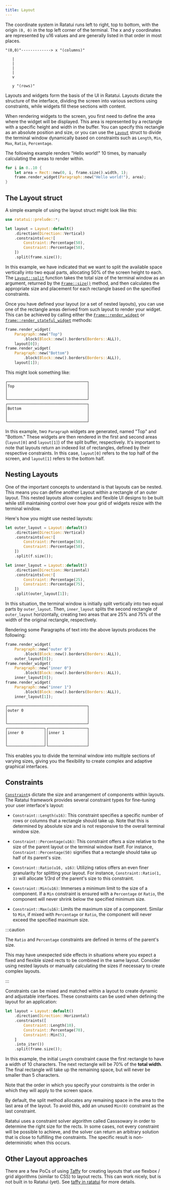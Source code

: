 ```yaml
---
title: Layout
---
```


The coordinate system in Ratatui runs left to right, top to bottom, with the origin `(0, 0)` in the
top left corner of the terminal. The x and y coordinates are represented by u16 values and are
generally listed in that order in most places.

```
"(0,0)"-------------> x "(columns)"

   |
   |
   |
   |
   v

   y "(rows)"
```

Layouts and widgets form the basis of the UI in Ratatui. Layouts dictate the structure of the
interface, dividing the screen into various sections using constraints, while widgets fill these
sections with content.

When rendering widgets to the screen, you first need to define the area where the widget will be
displayed. This area is represented by a rectangle with a specific height and width in the buffer.
You can specify this rectangle as an absolute position and size, or you can use the [`Layout`]
struct to divide the terminal window dynamically based on constraints such as `Length`, `Min`,
`Max`, `Ratio`, `Percentage`.

The following example renders "Hello world!" 10 times, by manually calculating the areas to render
within.

```rust
for i in 0..10 {
    let area = Rect::new(0, i, frame.size().width, 1);
    frame.render_widget(Paragraph::new("Hello world!"), area);
}
```

## The Layout struct

A simple example of using the layout struct might look like this:

```rust
use ratatui::prelude::*;

let layout = Layout::default()
    .direction(Direction::Vertical)
    .constraints(vec![
        Constraint::Percentage(50),
        Constraint::Percentage(50),
    ])
    .split(frame.size());
```

In this example, we have indicated that we want to split the available space vertically into two
equal parts, allocating 50% of the screen height to each. The [`Layout::split`] function takes the
total size of the terminal window as an argument, returned by the [`Frame::size()`] method, and then
calculates the appropriate size and placement for each rectangle based on the specified constraints.

Once you have defined your layout (or a set of nested layouts), you can use one of the rectangle
areas derived from such layout to render your widget. This can be achieved by calling either the
[`Frame::render_widget`] or [`frame::render_stateful_widget`] methods:

```rust
frame.render_widget(
    Paragraph::new("Top")
        .block(Block::new().borders(Borders::ALL)),
    layout[0]);
frame.render_widget(
    Paragraph::new("Bottom")
        .block(Block::new().borders(Borders::ALL)),
    layout[1]);
```

This might look something like:

```
┌───────────────────────────────────┐
│Top                                │
│                                   │
│                                   │
└───────────────────────────────────┘
┌───────────────────────────────────┐
│Bottom                             │
│                                   │
│                                   │
└───────────────────────────────────┘
```

In this example, two `Paragraph` widgets are generated, named "Top" and "Bottom." These widgets are
then rendered in the first and second areas (`layout[0]` and `layout[1]`) of the split buffer,
respectively. It's important to note that layouts return an indexed list of rectangles, defined by
their respective constraints. In this case, `layout[0]` refers to the top half of the screen, and
`layout[1]` refers to the bottom half.

## Nesting Layouts

One of the important concepts to understand is that layouts can be nested. This means you can define
another Layout within a rectangle of an outer layout. This nested layouts allow complex and flexible
UI designs to be built while still maintaining control over how your grid of widgets resize with the
terminal window.

Here's how you might use nested layouts:

```rust
let outer_layout = Layout::default()
    .direction(Direction::Vertical)
    .constraints(vec![
        Constraint::Percentage(50),
        Constraint::Percentage(50),
    ])
    .split(f.size());

let inner_layout = Layout::default()
    .direction(Direction::Horizontal)
    .constraints(vec![
        Constraint::Percentage(25),
        Constraint::Percentage(75),
    ])
    .split(outer_layout[1]);
```

In this situation, the terminal window is initially split vertically into two equal parts by
`outer_layout`. Then, `inner_layout` splits the second rectangle of `outer_layout` horizontally,
creating two areas that are 25% and 75% of the width of the original rectangle, respectively.

Rendering some Paragraphs of text into the above layouts produces the following:

```rust
frame.render_widget(
    Paragraph::new("outer 0")
        .block(Block::new().borders(Borders::ALL)),
    outer_layout[0]);
frame.render_widget(
    Paragraph::new("inner 0")
        .block(Block::new().borders(Borders::ALL)),
    inner_layout[0]);
frame.render_widget(
    Paragraph::new("inner 1")
        .block(Block::new().borders(Borders::ALL)),
    inner_layout[1]);
```

```
┌───────────────────────────────────┐
│outer 0                            │
│                                   │
│                                   │
└───────────────────────────────────┘
┌────────────────┐┌─────────────────┐
│inner 0         ││inner 1          │
│                ││                 │
│                ││                 │
└────────────────┘└─────────────────┘
```

This enables you to divide the terminal window into multiple sections of varying sizes, giving you
the flexibility to create complex and adaptive graphical interfaces.

## Constraints

[`Constraint`]s dictate the size and arrangement of components within layouts. The Ratatui framework
provides several constraint types for fine-tuning your user interface's layout:

- `Constraint::Length(u16)`: This constraint specifies a specific number of rows or columns that a
  rectangle should take up. Note that this is determined by absolute size and is not responsive to
  the overall terminal window size.

- `Constraint::Percentage(u16)`: This constraint offers a size relative to the size of the parent
  layout or the terminal window itself. For instance, `Constraint::Percentage(50)` signifies that a
  rectangle should take up half of its parent's size.

- `Constraint::Ratio(u16, u16)`: Utilizing ratios offers an even finer granularity for splitting
  your layout. For instance, `Constraint::Ratio(1, 3)` will allocate 1/3rd of the parent's size to
  this constraint.

- `Constraint::Min(u16)`: Immerses a minimum limit to the size of a component. If a `Min` constraint
  is ensured with a `Percentage` or `Ratio`, the component will never shrink below the specified
  minimum size.

- `Constraint::Max(u16)`: Limits the maximum size of a component. Similar to `Min`, if mixed with
  `Percentage` or `Ratio`, the component will never exceed the specified maximum size.

:::caution

The `Ratio` and `Percentage` constraints are defined in terms of the parent's size.

This may have unexpected side effects in situations where you expect a fixed and flexible sized
rects to be combined in the same layout. Consider using nested layouts or manually calculating the
sizes if necessary to create complex layouts.

:::

Constraints can be mixed and matched within a layout to create dynamic and adjustable interfaces.
These constraints can be used when defining the layout for an application:

```rust
let layout = Layout::default()
    .direction(Direction::Horizontal)
    .constraints([
        Constraint::Length(10),
        Constraint::Percentage(70),
        Constraint::Min(5),
    ]
    .into_iter())
    .split(frame.size());
```

In this example, the initial `Length` constraint cause the first rectangle to have a width of 10
characters. The next rectangle will be 70% of the **total width**. The final rectangle will take up
the remaining space, but will never be smaller than 5 characters.

Note that the order in which you specify your constraints is the order in which they will apply to
the screen space.

By default, the split method allocates any remaining space in the area to the last area of the
layout. To avoid this, add an unused `Min(0)` constraint as the last constraint.

Ratatui uses a constraint solver algorithm called Casssowary in order to determine the right size
for the rects. In some cases, not every constraint will be possible to achieve, and the solver can
return an arbitrary solution that is close to fulfilling the constraints. The specific result is
non-deterministic when this occurs.

## Other Layout approaches

There are a few PoCs of using [Taffy](https://crates.io/crates/taffy) for creating layouts that use
flexbox / grid algorithms (similar to CSS) to layout rects. This can work nicely, but is not built
in to Ratatui (yet). See
[taffy in ratatui](https://github.com/search?q=repo%3Aratatui-org%2Fratatui%20taffy&type=code) for
more details.

[`Layout`]: https://docs.rs/ratatui/latest/ratatui/layout/struct.Layout.html
[`Layout::split`]: https://docs.rs/ratatui/latest/ratatui/layout/struct.Layout.html#method.split
[`Frame::size()`]: https://docs.rs/ratatui/latest/ratatui/terminal/struct.Frame.html#method.size
[`Frame::render_widget`]:
  https://docs.rs/ratatui/latest/ratatui/terminal/struct.Frame.html#method.render_widget
[`Frame::render_stateful_widget`]:
  https://docs.rs/ratatui/latest/ratatui/terminal/struct.Frame.html#method.render_stateful_widget
[`Constraint`]: https://docs.rs/ratatui/latest/ratatui/layout/enum.Constraint.html

